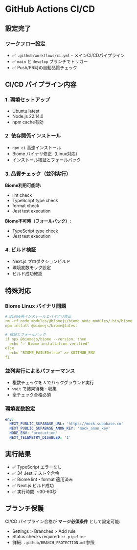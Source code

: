 # GitHub Actions CI/CD

## 設定完了

### ワークフロー設定

- ✅ `.github/workflows/ci.yml` - メインCI/CDパイプライン
- ✅ `main` と `develop` ブランチでトリガー
- ✅ Push/PR時の自動品質チェック

## CI/CD パイプライン内容

### 1. 環境セットアップ

- Ubuntu latest
- Node.js 22.14.0
- npm cache有効

### 2. 依存関係インストール

- `npm ci` 高速インストール
- Biome バイナリ修正（Linux対応）
- インストール検証とフォールバック

### 3. 品質チェック（並列実行）

**Biome利用可能時:**

- lint check
- TypeScript type check
- format check
- Jest test execution

**Biome不可時（フォールバック）:**

- TypeScript type check
- Jest test execution

### 4. ビルド検証

- Next.js プロダクションビルド
- 環境変数モック設定
- ビルド成功確認

## 特殊対応

### Biome Linux バイナリ問題

```yaml
# Biome再インストールとバイナリ修正
rm -rf node_modules/@biomejs/biome node_modules/.bin/biome
npm install @biomejs/biome@latest

# 検証とフォールバック
if npx @biomejs/biome --version; then
  echo "✅ Biome installation verified"
else
  echo "BIOME_FAILED=true" >> $GITHUB_ENV
fi
```

### 並列実行によるパフォーマンス

- 複数チェックを `&` でバックグラウンド実行
- `wait` で結果待機・収集
- 全チェック合格必須

### 環境変数設定

```yaml
env:
  NEXT_PUBLIC_SUPABASE_URL: 'https://mock.supabase.co'
  NEXT_PUBLIC_SUPABASE_ANON_KEY: 'mock_anon_key'
  NODE_ENV: 'production'
  NEXT_TELEMETRY_DISABLED: '1'
```

## 実行結果

- ✅ TypeScript エラーなし
- ✅ 34 Jest テスト全合格
- ✅ Biome lint・format 適用済み
- ✅ Next.js ビルド成功
- ✅ 実行時間: ~30-60秒

## ブランチ保護

CI/CD パイプライン合格が **マージ必須条件** として設定可能:

- Settings > Branches > Add rule
- Status checks required: `ci-pipeline`
- 詳細: `.github/BRANCH_PROTECTION.md` 参照
